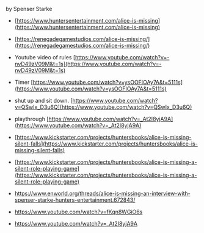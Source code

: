 by Spenser Starke

- [https://www.huntersentertainment.com/alice-is-missing](https://www.huntersentertainment.com/alice-is-missing)
- [https://renegadegamestudios.com/alice-is-missing/](https://renegadegamestudios.com/alice-is-missing/)
- Youtube video of rules [https://www.youtube.com/watch?v=-nvD49zV09M&t=1s](https://www.youtube.com/watch?v=-nvD49zV09M&t=1s)
- Timer  [https://www.youtube.com/watch?v=ysOOFIOAy7A&t=5111s](https://www.youtube.com/watch?v=ysOOFIOAy7A&t=5111s)
- shut up and sit down. [https://www.youtube.com/watch?v=QSwIx_D3u6Q](https://www.youtube.com/watch?v=QSwIx_D3u6Q)
- playthrough [https://www.youtube.com/watch?v=_At2I8yjA9A](https://www.youtube.com/watch?v=_At2I8yjA9A)
- [https://www.kickstarter.com/projects/huntersbooks/alice-is-missing-silent-falls](https://www.kickstarter.com/projects/huntersbooks/alice-is-missing-silent-falls)

- [https://www.kickstarter.com/projects/huntersbooks/alice-is-missing-a-silent-role-playing-game](https://www.kickstarter.com/projects/huntersbooks/alice-is-missing-a-silent-role-playing-game)

- https://www.enworld.org/threads/alice-is-missing-an-interview-with-spenser-starke-hunters-entertainment.672843/

- https://www.youtube.com/watch?v=fKqn8WGiO6s

- https://www.youtube.com/watch?v=_At2I8yjA9A